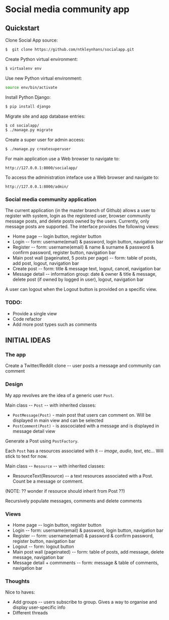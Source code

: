 # Social media community app

## Quickstart

Clone Social App source:

```bash
$  git clone https://github.com/ntkleynhans/socialapp.git
```

Create Python virtual environment:

```bash
$ virtualenv env
```
Use new Python virtual environment:

```bash
source env/bin/activate
```

Install Python Django:
``` bash
$ pip install django
```

Migrate site and app database entries:
```bash
$ cd socialapp/
$ ./manage.py migrate
```

Create a super user for admin access:
```bash
$ ./manage.py createsuperuser
```

For main application use a Web browser to navigate to:
```
http://127.0.0.1:8000/socialapp/
```

To access the administration inteface use a Web browser and navigate to:
```
http://127.0.0.1:8000/admin/
```

### Social media community application

The current application (in the master branch of Github) allows a user to register with system,
login as the registered user, browser community message posts, and delete posts owned by the users.
Currently, only message posts are supported. The interface provides the following views:

 * Home page -- login button, register button
 * Login -- form: username(email) & password, login button, navigation bar
 * Register -- form: username(email) & name & surname & password & confirm password, register button, navigation bar
 * Main post wall (pageinated, 5 posts per page) -- form: table of posts, add post, logout, navigation bar
 * Create post -- form: title & message text, logout, cancel, navigation bar
 * Message detail -- information group: date & owner & title & message, delete post (if owned by logged in user), logout, navigation bar

A user can logout when the Logout button is provided on a specific view.

### TODO:

* Provide a single view
* Code refactor
* Add more post types such as comments

## INITIAL IDEAS
### The app

Create a Twitter/Reddit clone -- user posts a message and community can comment

### Design

My app revolves are the idea of a generic user `Post`.

Main class -- `Post` -- with inherited classes:

 * `PostMessage(Post)` - main post that users can comment on. Will be displayed in main view and can be selected
 * `PostComment(Post)` - is asscociated with a message and is displayed in message detail view

Generate a Post using `PostFactory`.

Each `Post` has a resources associated with it -- *image*, *audio*, *text*, etc...
Will stick to text for now.

Main class -- `Resource` -- with inherited classes:

 * ResourceText(Resource) -- a text resources associated with a Post. Count be a message or comment.

(NOTE: ?? wonder if resource should inherit from Post ??)

Recursively populate messages, comments and delete comments

### Views

 * Home page -- login button, register button
 * Login -- form: username(email) & password, login button, navigation bar
 * Register -- form: username(email) & password & confirm password, register button, navigation bar
 * Logout -- form: logout button
 * Main post wall (pageinated) -- form: table of posts, add message, delete message, navigation bar
 * Message detail + commments -- form: message & table of comments, navigation bar

### Thoughts

Nice to haves:

 * Add groups -- users subscribe to group. Gives a way to organise and display user-specific info
 * Different threads

